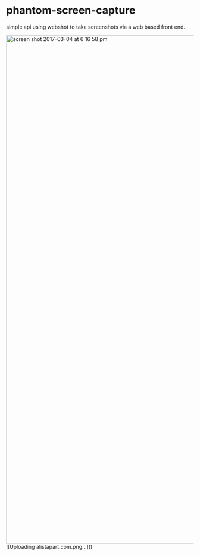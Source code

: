 # phantom-screen-capture


simple api using webshot to take screenshots via a web based front end. 


<img width="1368" alt="screen shot 2017-03-04 at 6 16 58 pm" src="https://cloud.githubusercontent.com/assets/1247194/23589023/e3a02a4a-018b-11e7-9132-c528bf10e6df.png">
![Uploading alistapart.com.png…]()
